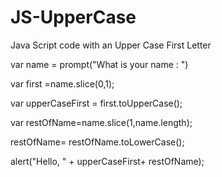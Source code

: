 # JS-UpperCase
Java Script code with an Upper Case First Letter

var name = prompt("What is your name : ")

var first =name.slice(0,1);

var upperCaseFirst = first.toUpperCase();

var restOfName=name.slice(1,name.length);

restOfName= restOfName.toLowerCase();

alert("Hello, " + upperCaseFirst+ restOfName);
